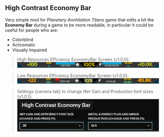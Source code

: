 ## High Contrast Economy Bar

Very simple mod for *Planetary Annhilation Titans* game that edits a bit the **Economy Bar** during a game to be more readable, in particular it could be useful for people who are:
- Colorblind
- Achromatic
- Visually Impaired

> High Resources Efficiency EconomyBar Screen (v1.0.0):
![High Efficiency Economy Bar](https://github.com/Romans96/pa_highcontrast-economybar/blob/master/images/img_higheff_v1.0.0.png)

> Low Resources Efficiency EconomyBar Screen (v1.0.0):
![Low Efficiency Economy Bar](https://github.com/Romans96/pa_highcontrast-economybar/blob/master/images/img_loweff_v1.0.0.png)

> Settings (camera tab) to change Net Gain and Production font sizes (v1.0.1):
![Settings](https://github.com/Romans96/pa_highcontrast-economybar/blob/master/images/img_hcebsettings.png)